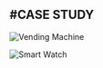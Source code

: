 #CASE STUDY
-----------------------------------------------------------------------------------------------------------------------------------------------------------------------------------

![Vending Machine](https://user-images.githubusercontent.com/98872937/154919230-d2f22938-d5be-4d52-86d1-3b5b3cbd9081.jpg) 

![Smart Watch](https://user-images.githubusercontent.com/98872937/154919408-ee513ad8-cf62-488b-a2ed-cf049cafbee4.jpg)
